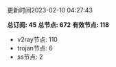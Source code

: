 更新时间2023-02-10 04:27:43

**总订阅: 45**
**总节点: 672**
**有效节点: 118**
- v2ray节点: 110
- trojan节点: 6
- ss节点: 2
